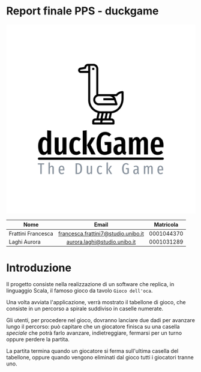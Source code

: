 # Report finale PPS - duckgame

![The Duck Game](../img/logo-color.svg)

| Nome               |                Email                | Matricola   |
|--------------------|:-----------------------------------:|-------------|
| Frattini Francesca | francesca.frattini7@studio.unibo.it | 0001044370  |
| Laghi Aurora       |    aurora.laghi@studio.unibo.it     | 0001031289  |


# Introduzione

Il progetto consiste nella realizzazione di un software che replica, in linguaggio Scala, il famoso gioco da tavolo 
`Gioco dell'oca`.

Una volta avviata l'applicazione, verrà mostrato il tabellone di gioco, che consiste in un percorso a spirale suddiviso 
in caselle numerate.

Gli utenti, per procedere nel gioco, dovranno lanciare due dadi per avanzare lungo il percorso: può capitare che un 
giocatore finisca su una casella _speciale_ che potrà farlo avanzare, indietreggiare, fermarsi per un turno oppure 
perdere la partita.

La partita termina quando un giocatore si ferma sull'ultima casella del tabellone, oppure quando vengono eliminati dal 
gioco tutti i giocatori tranne uno.

<div style="page-break-after: always;"></div>



